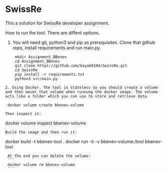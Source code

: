 # SwissRe

This a solution for SwissRe developer assignment.

How to run the tool. There are diffent options.

1. You will need git, python3 and pip as prerequisites. Clone that github repo, install requirements and run main.py.
   ```
    mkdir Assignment_BBenev
    cd Assignment_BBenev
    git clone https://github.com/boyab9184/SwissRe.git
    cd SwissRe
    pip install -r requirements.txt
    python3 src/main.py
``` 
2. Using Docker. The tool is stateless so you should create a volume and then mount that volume when runnung the docker image. The volume acts like a folder which you can use to store and retrieve data.
   ```
     docker volume create bbenev-volume
   ```
   Then inspect it:
   ```
   docker volume inspect bbenev-volume
   ```
   Build the image and then run it:
   ```
   docker build -t bbenev-tool .
   docker run -ti -v bbenev-volume:/tool bbenev-tool
   ```
    At the end you can delete the volume:
    ```
    docker volume rm bbenev-volume
    ```